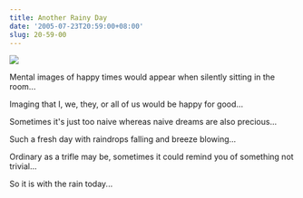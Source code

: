 ```yaml
---
title: Another Rainy Day
date: '2005-07-23T20:59:00+08:00'
slug: 20-59-00
---
```


![](https://db.yihui.name/hexun/b_E62E238FD0556758.jpg)

Mental images of happy times would appear when silently sitting in the room...

Imaging that I, we, they, or all of us would be happy for good...

Sometimes it's just too naive whereas naive dreams are also precious...

Such a fresh day with raindrops falling and breeze blowing...

Ordinary as a trifle may be, sometimes it could remind you of something not trivial...

So it is with the rain today...
